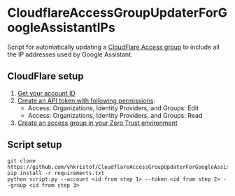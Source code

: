# CloudflareAccessGroupUpdaterForGoogleAssistantIPs
Script for automatically updating a [CloudFlare Access group](https://developers.cloudflare.com/cloudflare-one/identity/users/groups/) to include all the IP addresses used by Google Assistant.

## CloudFlare setup
1. [Get your account ID](https://developers.cloudflare.com/fundamentals/get-started/basic-tasks/find-account-and-zone-ids/)
2. [Create an API token with following permissions](https://developers.cloudflare.com/fundamentals/api/get-started/create-token/):
    * Access: Organizations, Identity Providers, and Groups: Edit
    * Access: Organizations, Identity Providers, and Groups: Read
3. [Create an access group in your Zero Trust environment](https://developers.cloudflare.com/cloudflare-one/identity/users/groups/)

## Script setup
    git clone https://github.com/vhkristof/CloudflareAccessGroupUpdaterForGoogleAssistantIPs
    pip install -r requirements.txt
    python script.py --account <id from step 1> --token <id from step 2> --group <id from step 3>
